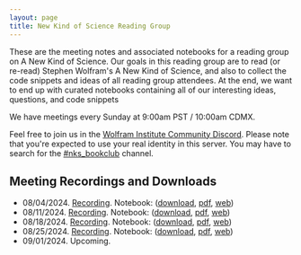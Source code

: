 ```yaml
---
layout: page
title: New Kind of Science Reading Group
---
```


These are the meeting notes and associated notebooks for a reading group on A New Kind of Science. Our goals in this reading group are to read (or re-read) Stephen Wolfram's A New Kind of Science, and also to collect the code snippets and ideas of all reading group attendees. At the end, we want to end up with curated notebooks containing all of our interesting ideas, questions, and code snippets 

We have meetings every Sunday at 9:00am PST / 10:00am CDMX.

Feel free to join us in the <a href="https://wolframinstitute.org/community">Wolfram Institute Community Discord</a>. Please note that you're expected to use your real identity in this server. You may have to search for the <a href="https://discord.com/channels/1031080662880505906/1269744710549770304">#nks_bookclub</a> channel.

## Meeting Recordings and Downloads

<ul>
<li><span class="nks-li">08/04/2024.</span> <a href="https://youtu.be/873tYMPYC5A">Recording</a>. Notebook: (<a href="media/Book club august 4th.nb">download</a>, <a href="media/Book club august 4th.pdf">pdf</a>, <a href="https://www.wolframcloud.com/obj/dmoore101/Published/Book%20club%20august%204th.nb">web</a>)</li>
<li><span class="nks-li">08/11/2024.</span> <a href="https://youtu.be/m9dSA5_c570">Recording</a>. Notebook: (<a href="media/Book club august 11.nb">download</a>, <a href="media/Book club august 11.pdf">pdf</a>, <a href="https://www.wolframcloud.com/obj/dmoore101/Published/Book%20club%20august%2011.nb">web</a>)</li>
<li><span class="nks-li">08/18/2024.</span> <a href="https://www.youtube.com/watch?v=FSEOXaPNSOE">Recording</a>. Notebook: (<a href="media/Book club august 18.nb">download</a>, <a href="media/Book club august 18.pdf">pdf</a>, <a href="https://www.wolframcloud.com/obj/dmoore101/Published/Book%20club%20august%2018.nb">web</a>)</li>
<li><span class="nks-li">08/25/2024.</span> <a href="https://youtu.be/jlMeEEn6SGc">Recording</a>. Notebook: (<a href="media/Book club august 25.nb">download</a>, <a href="media/Book club august 25.pdf">pdf</a>, <a href="https://www.wolframcloud.com/obj/dmoore101/Published/Book%20club%20august%2025.nb">web</a>)</li>
<li><span class="nks-li">09/01/2024.</span> Upcoming.</li>
</ul>

<!-- <li><span class="nks-li">08/11/2024.</span> <a href="">Recording</a>. Notebook: (<a href="">download</a>, <a href="">pdf</a>, <a href="">web</a></li>-->


